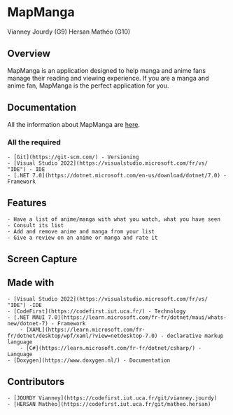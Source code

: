 # MapManga

Vianney Jourdy (G9) Hersan Mathéo (G10)

## Overview
MapManga is an application designed to help manga and anime fans manage their reading and viewing experience. If you are a manga and anime fan, MapManga is the perfect application for you.

## Documentation 
All the information about MapManga are [here](https://codefirst.iut.uca.fr/git/vianney.jourdy/MapManga/src/branch/master/Documentation "Documentation").

### All the required

    - [Git](https://git-scm.com/) - Versioning
    - [Visual Studio 2022](https://visualstudio.microsoft.com/fr/vs/ "IDE") - IDE
    - [.NET 7.0](https://dotnet.microsoft.com/en-us/download/dotnet/7.0) - Framework

## Features

    - Have a list of anime/manga with what you watch, what you have seen
    - Consult its list 
    - Add and remove anime and manga from your list 
    - Give a review on an anime or manga and rate it

## Screen Capture 

## Made with 

    - [Visual Studio 2022](https://visualstudio.microsoft.com/fr/vs/ "IDE") -IDE
    - [CodeFirst](https://codefirst.iut.uca.fr/) - Technology
    - [.NET MAUI 7.0](https://learn.microsoft.com/fr-fr/dotnet/maui/whats-new/dotnet-7) - Framework
        - [XAML](https://learn.microsoft.com/fr-fr/dotnet/desktop/wpf/xaml/?view=netdesktop-7.0) - declarative markup language
        - [C#](https://learn.microsoft.com/fr-fr/dotnet/csharp/) - Language
    - [Doxygen](https://www.doxygen.nl/) - Documentation

## Contributors

    - [JOURDY Vianney](https://codefirst.iut.uca.fr/git/vianney.jourdy)
    - [HERSAN Mathéo](https://codefirst.iut.uca.fr/git/matheo.hersan)




    